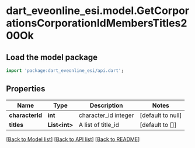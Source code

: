 # dart_eveonline_esi.model.GetCorporationsCorporationIdMembersTitles200Ok

## Load the model package
```dart
import 'package:dart_eveonline_esi/api.dart';
```

## Properties
Name | Type | Description | Notes
------------ | ------------- | ------------- | -------------
**characterId** | **int** | character_id integer | [default to null]
**titles** | **List&lt;int&gt;** | A list of title_id | [default to []]

[[Back to Model list]](../README.md#documentation-for-models) [[Back to API list]](../README.md#documentation-for-api-endpoints) [[Back to README]](../README.md)


